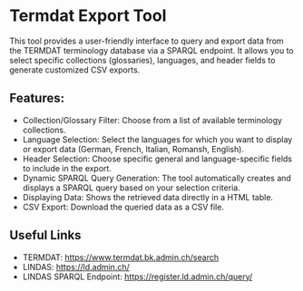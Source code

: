 # Termdat Export Tool

This tool provides a user-friendly interface to query and export data from the TERMDAT terminology database via a SPARQL endpoint. It allows you to select specific collections (glossaries), languages, and header fields to generate customized CSV exports.

## Features:
- Collection/Glossary Filter: Choose from a list of available terminology collections.
- Language Selection: Select the languages for which you want to display or export data (German, French, Italian, Romansh, English).
- Header Selection: Choose specific general and language-specific fields to include in the export.
- Dynamic SPARQL Query Generation: The tool automatically creates and displays a SPARQL query based on your selection criteria.
- Displaying Data: Shows the retrieved data directly in a HTML table.
- CSV Export: Download the queried data as a CSV file.

## Useful Links
- TERMDAT: https://www.termdat.bk.admin.ch/search
- LINDAS: https://ld.admin.ch/ 
- LINDAS SPARQL Endpoint: https://register.ld.admin.ch/query/
